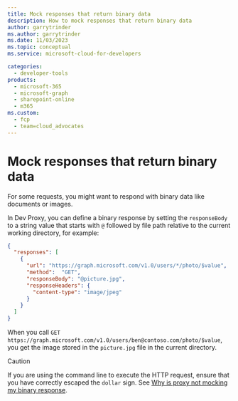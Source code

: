 ```yaml
---
title: Mock responses that return binary data
description: How to mock responses that return binary data
author: garrytrinder
ms.author: garrytrinder
ms.date: 11/03/2023
ms.topic: conceptual
ms.service: microsoft-cloud-for-developers

categories:
  - developer-tools
products:
  - microsoft-365
  - microsoft-graph
  - sharepoint-online
  - m365
ms.custom:
  - fcp
  - team=cloud_advocates
---
```


# Mock responses that return binary data

For some requests, you might want to respond with binary data like documents or images. 

In Dev Proxy, you can define a binary response by setting the `responseBody` to a string value that starts with `@` followed by file path relative to the current working directory, for example:

```json
{
  "responses": [
    {
      "url": "https://graph.microsoft.com/v1.0/users/*/photo/$value",
      "method":  "GET",
      "responseBody": "@picture.jpg",
      "responseHeaders": {
        "content-type": "image/jpeg"
      }
    }
  ]
}
```

When you call `GET https://graph.microsoft.com/v1.0/users/ben@contoso.com/photo/$value`, you get the image stored in the `picture.jpg` file in the current directory.

> [!CAUTION]
> If you are using the command line to execute the HTTP request, ensure that you have correctly escaped the `dollar` sign. See [Why is proxy not mocking my binary response](./Why-is-proxy-not-mocking-my-binary-response.md).
